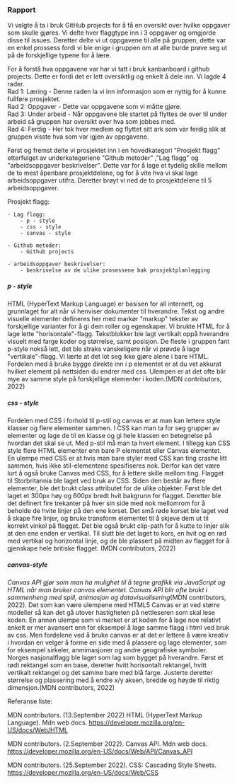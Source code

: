 ### Rapport

Vi valgte å ta i bruk GitHub projects for å få en oversikt over hvilke oppgaver som skulle gjøres. Vi delte hver flaggtype inn i 3 oppgaver og omgjorde disse til issues. 
Deretter delte vi ut oppgavene til alle på gruppen, dette var en enkel prossess fordi vi ble enige i gruppen om at alle burde prøve seg ut på de forskjellige typene for å lære.

For å forstå hva oppgavene var har vi tatt i bruk kanbanboard i github projects. Dette er fordi det er lett oversiktlig og enkelt å dele inn. Vi lagde 4 rader.<br>
Rad 1: Læring - Denne raden la vi inn informasjon som er nyttig for å kunne fullføre prosjektet.<br>
Rad 2: Oppgaver - Dette var oppgavene som vi måtte gjøre.<br>
Rad 3: Under arbeid - Når oppgavene ble startet på flyttes de over til under arbeid så gruppen har oversikt over hva som jobbes med.<br>
Rad 4: Ferdig - Her tok hver medlem og flyttet sitt ark som var ferdig slik at gruppen visste hva som var igjen av oppgavene.<br>

Først og fremst delte vi prosjektet inn i en hovedkategori "Prosjekt flagg" etterfulget av underkategoriene "Github metoder" ,"Lag flagg" og "arbeidsoppgaver beskrivelser". Dette var for å lage et tydelig skille mellom de to mest åpenbare prosjektdelene, og for å vite hva vi skal lage arbeidsoppgaver utifra. Deretter brøyt vi ned de to prosjektdelene til 5 arbeidsoppgaver.

Prosjekt flagg:

    - Lag flagg:
        - p - style
        - css - style
        - canvas - style

    - Github metoder:
        - Github projects

    - arbeidsoppgaver beskrivelser:
        - beskrivelse av de ulike prosessene bak prosjektplanlegging

##### p - style

HTML (HyperText Markup Language) er basisen for all internett, og grunnlaget for alt når vi henviser dokumenter til hverandre. Tekst og andre visuelle elementer defineres her med markør "markup" tekster av forskjellige varianter for å gi dem roller og egenskaper. 
Vi brukte HTML for å lage lette "horisontale"-flagg. Tekstblokker ble lagt vertikalt oppå hverandre visuelt med farge koder og størrelse, samt posisjon. De fleste i gruppen fant p-style nokså lett, det ble straks vanskeligere når vi prøvde å lage "vertikale"-flagg. Vi lærte at det lot seg ikke gjøre alene i bare HTML. Fordelen med å bruke bygge direkte inn i p elementet er at du vet akkurat hvilket element på nettsiden du endrer med css. Ulempen er at det ofte blir mye av samme style på forskjellige elementer i koden.(MDN contributors, 2022)
  
##### css - style

Fordelen med CSS i forhold til p-stil og canvas er at man kan lettere style klasser og flere elementer sammen. I CSS kan man ta for seg grupper av elementer og lage de til en klasse og gi hele klassen en betegnelse på hvordan det skal se ut. Med p-stil må man ta hvert element. I tillegg kan CSS style flere HTML elementer enn bare P elementet eller Canvas elementet. En ulempe med CSS er at hvis man bare styler med CSS kan ting crashe litt sammen, hvis ikke stil-elementene spesifiseres nok. Derfor kan det være lurt å også bruke Canvas med CSS, for å lettere skille mellom ting. Flagget til Storbritannia ble laget ved bruk av CSS. Siden den består av flere elementer, ble det brukt class attributet for de ulike objekter. Først ble det laget et 300px høy og 600px bredt hvit bakgrunn for flagget. Deretter ble det definert fire trekanter på hver sin side med nok mellomrom for å beholde de hvite linjer på den ene korset. Det små røde korset ble laget ved å skape fire linjer, og bruke transform elementet til å skjeve dem ut til korrekt vinkel på flagget. Det ble også brukt clip-path for å kutte to linjer slik at den ene enden er vertikal. Til slutt ble det laget to kors, en hvit og en rød med vertikal og horizontal linje, og de ble plassert på midten av flagget for å gjenskape hele britiske flagget. (MDN contributors, 2022)

  
##### canvas-style

*Canvas API gjør som man ha mulighet til å tegne grafikk via JavaScript og HTML når man bruker canvas elementet. Canvas API blir ofte brukt i sammenheng med spill, animasjon og datavisualisering*(MDN contributors, 2022). Det som kan være ulempene med HTML5 Canvas er at ved større modeller så kan det gå utover hastigheten på nettleseren som skal lese koden. En annen ulempe som vi merket er at koden for å lage noe relativt enkelt er mer avansert enn for eksempel å lage samme flagg i html ved bruk av css. Men fordelene ved å bruke canvas er at det er lettere å være kreativ i hvordan en velger å forme en side med å plassere og lage elementer, som for eksempel sirkeler, anmimasjoner og andre geografiske symboler. Norges nasjonalflagg ble laget som lag som bygget på hverandre. Først et rødt rektangel som en base, deretter hvitt horisontalt rektangel, hvitt vertikalt rektangel og det samme bare med blå farge. Justerte deretter størrelse og plassering med å endre x/y aksen, bredde og høyde til riktig dimensjon.(MDN contributors, 2022)

Referanse liste: 

MDN contributors. (13.September 2022) HTML (HyperText Markup Language). Mdn web docs. https://developer.mozilla.org/en-US/docs/Web/HTML

MDN contributors. (2.September 2022). Canvas API. Mdn web docs. https://developer.mozilla.org/en-US/docs/Web/API/Canvas_API 

MDN contributors. (25.September 2022). CSS: Cascading Style Sheets. https://developer.mozilla.org/en-US/docs/Web/CSS
